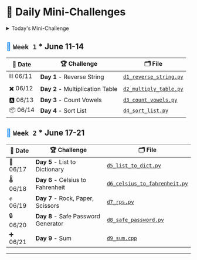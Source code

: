 # 🐧 Daily Mini-Challenges

<details>
  <summary>Today's Mini-Challenge</summary>

```c++
#include <iostream>

int main()
{
    int a;
    int b;

    std::cout << "Enter the first number: ";
    std::cin >> a;
    std::cout << "Enter the second number: ";
    std::cin >> b;

    std::cout << "The sum of " << a << " and " << b << " is = " << a + b << std::endl;

    return 0;
}
```

</details>

## <span style="color: #1589F0;">🔷</span> `Week 1` \* June 11-14

| 📅 Date  | 🏆 Challenge                     | 🗂️ File                                                                                                       |
| -------- | -------------------------------- | ------------------------------------------------------------------------------------------------------------- |
| ⛓️ 06/11 | **Day 1** - Reverse String       | [`d1_reverse_string.py`](https://github.com/lnvaldez/Daily-Mini-Challenges/blob/main/w1/d1_reverse_string.py) |
| ✖️ 06/12 | **Day 2** - Multiplication Table | [`d2_multiply_table.py`](https://github.com/lnvaldez/Daily-Mini-Challenges/blob/main/w1/d2_multiply_table.py) |
| 🅰️ 06/13 | **Day 3** - Count Vowels         | [`d3_count_vowels.py`](https://github.com/lnvaldez/Daily-Mini-Challenges/blob/main/w1/d3_count_vowels.py)     |
| 📦 06/14 | **Day 4** - Sort List            | [`d4_sort_list.py`](https://github.com/lnvaldez/Daily-Mini-Challenges/blob/main/w1/d4_sort_list.py)           |

## <span style="color: #1589F0;">🔷</span> `Week 2` \* June 17-21

| 📅 Date  | 🏆 Challenge                        | 🗂️ File                                                                                                                  |
| -------- | ----------------------------------- | ------------------------------------------------------------------------------------------------------------------------ |
| 📙 06/17 | **Day 5** - List to Dictionary      | [`d5_list_to_dict.py`](https://github.com/lnvaldez/Daily-Mini-Challenges/blob/main/d5_list_to_dict.py)                   |
| 🌡️ 06/18 | **Day 6** - Celsius to Fahrenheit   | [`d6_celsius_to_fahrenheit.py`](https://github.com/lnvaldez/Daily-Mini-Challenges/blob/main/d6_celsius_to_fahrenheit.py) |
| ✊ 06/19 | **Day 7** - Rock, Paper, Scissors   | [`d7_rps.py`](https://github.com/lnvaldez/Daily-Mini-Challenges/blob/main/d7_rps.py)                                     |
| 🔒 06/20 | **Day 8** - Safe Password Generator | [`d8_safe_password.py`](https://github.com/lnvaldez/Daily-Mini-Challenges/blob/main/d8_safe_password.py)                 |
| ➕ 06/21 | **Day 9** - Sum                     | [`d9_sum.cpp`](https://github.com/lnvaldez/Daily-Mini-Challenges/blob/main/d9_sum.cpp)                                   |

---
